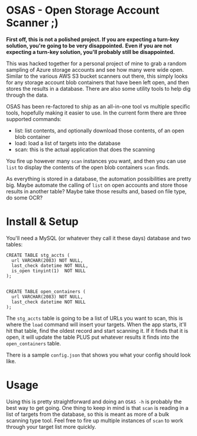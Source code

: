 # OSAS - Open Storage Account Scanner ;)

**First off, this is not a polished project. If you are expecting a turn-key solution, you're going to be very disappointed.**
**Even if you are not expecting a turn-key solution, you'll probably still be disappointed.**

This was hacked together for a personal project of mine to grab a random sampling of Azure storage accounts and see how many were wide open.
Similar to the various AWS S3 bucket scanners out there, this simply looks for any storage account blob containers that have been left open, and then stores the results in a database. There are also some utility tools to help dig through the data. 


OSAS has been re-factored to ship as an all-in-one tool vs multiple specific tools, hopefully making it easier to use. In the current form there
are three supported commands:

* list: list contents, and optionally download those contents, of an open blob container
* load: load a list of targets into the database
* scan: this is the actual application that does the scanning

You fire up however many `scan` instances you want, and then you can use `list` to display the contents of the open blob containers `scan` finds.

As everything is stored in a database, the automation possibilities are pretty big. Maybe automate the calling of `list` on open accounts and store those results in another table? Maybe take those results and, based on file type, do some OCR? 


# Install & Setup

You'll need a MySQL (or whatever they call it these days) database and two tables:

    CREATE TABLE stg_accts (
      url VARCHAR(2083) NOT NULL,
      last_check datetime NOT NULL,
      is_open tinyint(1)  NOT NULL
    );


    CREATE TABLE open_containers (
      url VARCHAR(2083) NOT NULL,
      last_check datetime NOT NULL
    );


The `stg_accts` table is going to be a list of URLs you want to scan, this is where the `load` command will insert your targets. When the app starts, it'll
hit that table, find the oldest record and start scanning it. If it finds that it is open, it will update the
table PLUS put whatever results it finds into the `open_containers` table.

There is a sample `config.json` that shows you what your config should look like.


# Usage

Using this is pretty straightforward and doing an `OSAS -h` is probably the best way to get going. One thing to keep in mind is that `scan` is reading in a 
list of targets from the database, so this is meant as more of a bulk scanning type tool. Feel free to fire up multiple instances of `scan` to work through
your target list more quickly.
